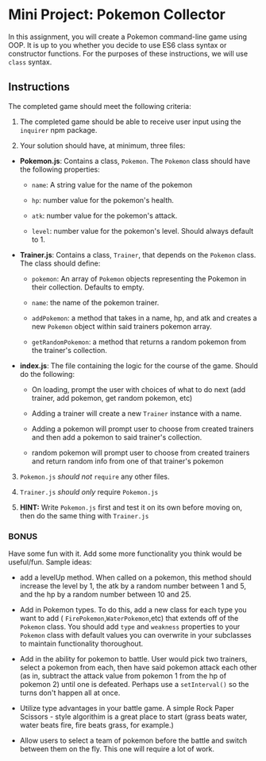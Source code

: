 # Mini Project: Pokemon Collector

In this assignment, you will create a Pokemon command-line game using OOP. It is up to you whether you decide to use ES6 class syntax or constructor functions. For the purposes of these instructions, we will use `class` syntax.


## Instructions

The completed game should meet the following criteria:

1. The completed game should be able to receive user input using the `inquirer` npm package.

2. Your solution should have, at minimum, three files:

* **Pokemon.js**: Contains a class, `Pokemon`. The `Pokemon` class should have the following properties:

  * `name`: A string value for the name of the pokemon

  * `hp`: number value for the pokemon's health. 

  * `atk`: number value for the pokemon's attack.

  * `level`: number value for the pokemon's level. Should always default to 1.

* **Trainer.js**: Contains a class, `Trainer`, that depends on the `Pokemon` class. The class should define:

  * `pokemon`: An array of `Pokemon` objects representing the Pokemon in their collection. Defaults to empty.

  * `name`: the name of the pokemon trainer.

  * `addPokemon`: a method that takes in a name, hp, and atk and creates a new `Pokemon` object within said trainers pokemon array.

  * `getRandomPokemon`: a method that returns a random pokemon from the trainer's collection.  

* **index.js**: The file containing the logic for the course of the game.
Should do the following:

  * On loading, prompt the user with choices of what to do next (add trainer, add pokemon, get random pokemon, etc)

  * Adding a trainer will create a new  `Trainer` instance with a name.

  * Adding a pokemon will prompt user to choose from created trainers and then add a pokemon to said  trainer's collection.

  * random pokemon will prompt user to choose from created trainers and return random info from one of that trainer's pokemon 

3. `Pokemon.js` *should not* `require` any other files.

4. `Trainer.js` *should only* require `Pokemon.js`

5. **HINT:** Write `Pokemon.js` first and test it on its own before moving on, then do the same thing with `Trainer.js`

### BONUS

 Have some fun with it.  Add some more functionality you think would be useful/fun. Sample ideas:

  * add a levelUp method.  When called on a pokemon, this method should increase the level by 1, the atk by a random number between 1 and 5, and the hp by a random number between 10 and 25.

  * Add in Pokemon types.  To do this, add a new class for each type you want to add ( `FirePokemon`,`WaterPokemon`,etc) that extends off of the `Pokemon` class.  You should add `type` and `weakness` properties to your `Pokemon` class with default values you can overwrite in your subclasses to maintain functionality thoroughout.

  * Add in the ability for pokemon to battle.  User would pick two trainers, select a pokemon from each, then have said pokemon attack each other (as in, subtract the attack value from pokemon 1 from the hp of pokemon 2) until one is defeated.  Perhaps use a `setInterval()` so the turns don't happen all at once.  

  * Utilize type advantages in your battle game.  A simple Rock Paper Scissors - style algorithim is a great place to start (grass beats water, water beats fire, fire beats grass, for example.)

  * Allow users to select a team of pokemon before the battle and switch between them on the fly.  This one will require a lot of work.  

